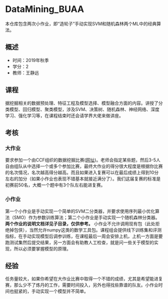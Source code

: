 # DataMining_BUAA
本仓库包含两次小作业，即“造轮子”手动实现SVM和随机森林两个ML中的经典算法。

## 概述

- 时间：2019年秋季
- 学分：2
- 教师：王静远

## 课程

据挖掘相关的数据预处理、特征工程及模型选择、模型融合方面的内容。讲授了分类模型、回归模型、聚类模型，涉及SVM、决策树、随机森林、神经网络、深度学习、强化学习等，在课程结束时还会请学界大佬来做讲座。

## 考核

### 大作业

要求参加一个由CCF组织的数据挖掘比赛([网址](https://www.datafountain.cn/))。老师会指定某些题，然后3-5人自由组队从中选择一个或多个参加比赛，最终大作业的得分很大程度是根据你比赛的名次情况，名次越高得分越高。而且如果进入复赛可以在最后成绩上得到10分左右的加分（如果小作业也表现不错基本就接近满分了）。我们这届复赛的标准是初赛前50名，大概一个题中有3个队左右能进复赛。

### 小作业

第一个小作业是手动实现一个简单的SVM二分类器，并要求使用序列最小优化算法（SMO）作为参数训练算法；第二个小作业是手动实现一个随机森林分类器。**两个作业的说明文档详见子目录，仅供参考。**
小作业不允许调用现有包（此处拒绝掉包侠），当然允许numpy这类的数学工具包。课程组会提供线下训练集和评测指标，在手动实现模型后调参训练，在课程最后一周会安排上机，上机一方面是要跑测试集然后提交结果，另一方面会有助教人工检查，就是问一些关于模型的实现，所以必须要掌握模型的原理。

## 经验

任务量较大，如果你希望在大作业比赛中取得一个不错的成绩，尤其是希望能进复赛，那么少不了炼丹的工作，需要时间投入，另外也得找些靠谱的队友。小作业时间也挺紧的，手动实现一个模型并不简单。
